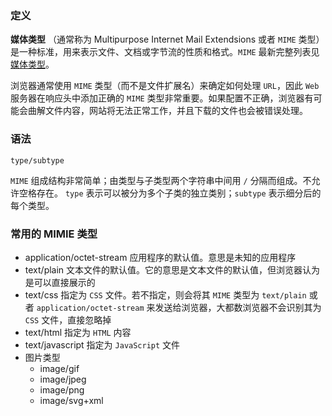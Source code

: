 ### 定义

**媒体类型** （通常称为 Multipurpose Internet Mail Extendsions 或者 `MIME` 类型）是一种标准，用来表示文件、文档或字节流的性质和格式。`MIME` 最新完整列表见[媒体类型](https://www.iana.org/assignments/media-types/media-types.xhtml)。

浏览器通常使用 `MIME` 类型（而不是文件扩展名）来确定如何处理 `URL`，因此 `Web` 服务器在响应头中添加正确的 `MIME` 类型非常重要。如果配置不正确，浏览器有可能会曲解文件内容，网站将无法正常工作，并且下载的文件也会被错误处理。

### 语法

```
type/subtype
```

`MIME` 组成结构非常简单；由类型与子类型两个字符串中间用 `/` 分隔而组成。不允许空格存在。 `type` 表示可以被分为多个子类的独立类别；`subtype` 表示细分后的每个类型。

### 常用的 MIMIE 类型

- application/octet-stream 应用程序的默认值。意思是未知的应用程序
- text/plain 文本文件的默认值。它的意思是文本文件的默认值，但浏览器认为是可以直接展示的
- text/css 指定为 `CSS` 文件。若不指定，则会将其 `MIME` 类型为 `text/plain` 或者 `application/octet-stream` 来发送给浏览器，大都数浏览器不会识别其为 `CSS` 文件，直接忽略掉
- text/html 指定为 `HTML` 内容
- text/javascript 指定为 `JavaScript` 文件
- 图片类型
  - image/gif
  - image/jpeg
  - image/png
  - image/svg+xml
